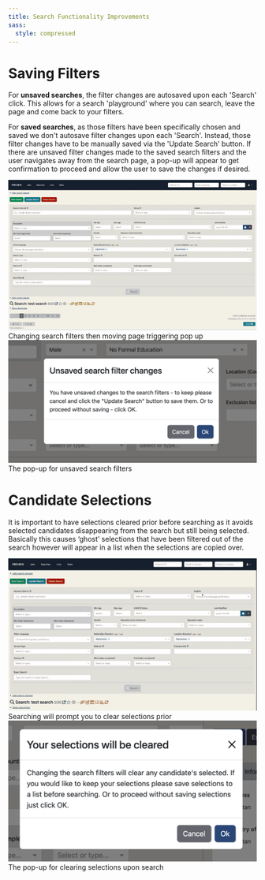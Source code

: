```yaml
---
title: Search Functionality Improvements
sass:
  style: compressed
---
```


# Saving Filters
For <strong>unsaved searches</strong>, the filter changes are autosaved upon each 'Search' click. This allows for a search 'playground' 
where you can search, leave the page and come back to your filters.

For <strong>saved searches</strong>, as those filters have been specifically chosen and saved we don't autosave filter 
changes upon each 'Search'. Instead, those filter changes have to be manually saved via the 'Update Search' button. If 
there are unsaved filter changes made to the saved search filters and the user navigates away from the search page, a pop-up
will appear to get confirmation to proceed and allow the user to save the changes if desired.

<div class="card-image-container-narrow">
      <img src="./../assets/images/v223/UnsavedChangesFilterOk.gif" 
            alt="Proceed with Unsaved Filter Changes Gif" class="card-image">
      <div class="card-image-caption">Changing search filters then moving page triggering pop up</div>
</div>
<div class="card-image-container-narrow">
    <img src="./../assets/images/v223/UnsavedChangesFilterModal.png" 
            alt="Proceed with Unsaved Filter Changes Modal" class="card-image">
    <div class="card-image-caption">The pop-up for unsaved search filters</div>
</div>

# Candidate Selections
It is important to have selections cleared prior before searching as it avoids selected candidates disappearing from the 
search but still being selected. Basically this causes ‘ghost’ selections that have been filtered out of the search 
however will appear in a list when the selections are copied over.
<div class="card-image-container-narrow">
      <img src="./../assets/images/v223/UnsavedChangesFilterOkSmall.gif" 
            alt="Proceed with Clearing Selections on Search Gif" class="card-image">
      <div class="card-image-caption">Searching will prompt you to clear selections prior</div>
</div>
<div class="card-image-container-narrow">
    <img src="./../assets/images/v223/SelectionsClearModal.png" 
            alt="Proceed with Clear Selections Modal" class="card-image">
    <div class="card-image-caption">The pop-up for clearing selections upon search</div>
</div>




